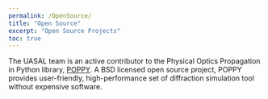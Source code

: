 ```yaml
---
permalink: /OpenSource/
title: "Open Source"
excerpt: "Open Source Projects"
toc: true
---
```


The UASAL team is an active contributor to the Physical Optics Propagation in Python library, [POPPY](https://github.com/spacetelescope/poppy). A BSD licensed open source project, POPPY provides user-friendly, high-performance set of diffraction simulation tool without expensive software.
